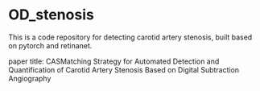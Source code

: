# OD_stenosis

This is a code repository for detecting carotid artery stenosis, built based on pytorch and retinanet.

paper title: CASMatching Strategy for Automated Detection and Quantification of Carotid Artery Stenosis Based on Digital Subtraction Angiography
